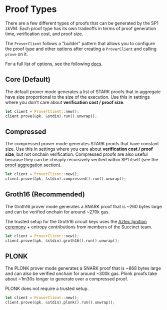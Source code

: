 # Proof Types

There are a few different types of proofs that can be generated by the SP1 zkVM. Each proof type has its own tradeoffs in terms of proof generation time, verification cost, and proof size.

The `ProverClient` follows a "builder" pattern that allows you to configure the proof type and other options after creating a `ProverClient` and calling `prove` on it.

For a full list of options, see the following [docs](https://docs.rs/sp1-sdk/1.2.0/sp1_sdk/action/struct.Prove.html).

## Core (Default)

The default prover mode generates a list of STARK proofs that in aggregate have size proportional to
the size of the execution. Use this in settings where you don't care about **verification cost / proof size**.

```rust
let client = ProverClient::new();
client.prove(&pk, &stdin).run().unwrap();
```

## Compressed

The compressed prover mode generates STARK proofs that have constant size. Use this in settings where you
care about **verification cost / proof size**, but not onchain verification. Compressed proofs are also useful because they can be cheaply recursively verified within SP1 itself (see the [proof aggregation](../writing-programs/proof-aggregation.md) section).

```rust
let client = ProverClient::new();
client.prove(&pk, &stdin).compressed().run().unwrap();
```

## Groth16 (Recommended)

The Groth16 prover mode generates a SNARK proof that is ~260 bytes large and can be verified onchain for around ~270k gas. 

The trusted setup for the Groth16 circuit keys uses the [Aztec Ignition ceremony](https://github.com/AztecProtocol/ignition-verification) + entropy contributions from members of the Succinct team.

```rust
let client = ProverClient::new();
client.prove(&pk, &stdin).groth16().run().unwrap();
```

## PLONK

The PLONK prover mode generates a SNARK proof that is ~868 bytes large and can also be verified onchain for around ~300k gas. Plonk proofs take about ~1m30s longer to generate over a compressed proof.

PLONK does not require a trusted setup.

```rust
let client = ProverClient::new();
client.prove(&pk, &stdin).plonk().run().unwrap();
```
